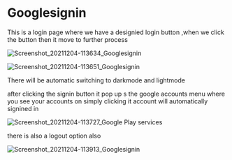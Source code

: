 # Googlesignin

This is a login page where we have a designied login button ,when we click the button then it move to further process
 

![Screenshot_20211204-113634_Googlesignin](https://user-images.githubusercontent.com/78291678/144699904-856ff47d-a002-45fc-a3d8-875c15be4935.jpg)


![Screenshot_20211204-113651_Googlesignin](https://user-images.githubusercontent.com/78291678/144700043-ff9a57a7-7981-4b60-b57f-1c99cffdc37b.jpg)

There will be automatic switching to darkmode and lightmode

after clicking the signin button it pop up s the google accounts menu where you see your accounts
on simply clicking it account will automatically signined in

![Screenshot_20211204-113727_Google Play services](https://user-images.githubusercontent.com/78291678/144700187-0ee2ec16-9cb8-4e2c-ba71-d571f868bf05.jpg)

there is also a logout option also 



![Screenshot_20211204-113913_Googlesignin](https://user-images.githubusercontent.com/78291678/144700271-f262cd5f-c076-4387-82c3-ffc3fc30d3e4.jpg)

